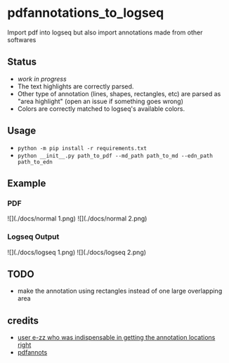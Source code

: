# pdfannotations_to_logseq
Import pdf into logseq but also import annotations made from other softwares

## Status
* *work in progress*
* The text highlights are correctly parsed.
* Other type of annotation (lines, shapes, rectangles, etc) are parsed as "area highlight" (open an issue if something goes wrong)
* Colors are correctly matched to logseq's available colors.

## Usage
* `python -m pip install -r requirements.txt`
* `python __init__.py path_to_pdf --md_path path_to_md --edn_path path_to_edn`

## Example
### PDF
![](./docs/normal 1.png)
![](./docs/normal 2.png)

### Logseq Output
![](./docs/logseq 1.png)
![](./docs/logseq 2.png)

## TODO
* make the annotation using rectangles instead of one large overlapping area



## credits
* [user e-zz who was indispensable in getting the annotation locations right](https://github.com/e-zz/logseq-pdf-extract/discussions/3#discussioncomment-7902471)
* [pdfannots](https://github.com/0xabu/pdfannots/)

